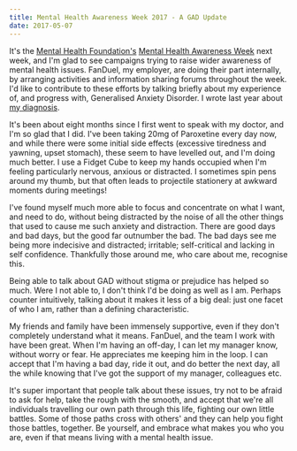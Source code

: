 ```yaml
---
title: Mental Health Awareness Week 2017 - A GAD Update
date: 2017-05-07
---
```


It's the [Mental Health Foundation's](https://www.mentalhealth.org.uk/) [Mental Health Awareness
Week](https://www.mentalhealth.org.uk/campaigns/mental-health-awareness-week) next week, and I'm glad to see campaigns
trying to raise wider awareness of mental health issues. FanDuel, my employer, are doing their part internally, by
arranging activities and information sharing forums throughout the week. I'd like to contribute to these efforts by
talking briefly about my experience of, and progress with, Generalised Anxiety Disorder. I wrote last year about [my
diagnosis](/2016/09/05/-on-being-generally-anxious.html).

It's been about eight months since I first went to speak with my doctor, and I'm so glad that I did. I've been taking
20mg of Paroxetine every day now, and while there were some initial side effects (excessive tiredness and yawning, upset
stomach), these seem to have levelled out, and I'm doing much better. I use a Fidget Cube to keep my hands occupied when
I'm feeling particularly nervous, anxious or distracted. I sometimes spin pens around my thumb, but that often leads to
projectile stationery at awkward moments during meetings!

I've found myself much more able to focus and concentrate on what I want, and need to do, without being distracted by
the noise of all the other things that used to cause me such anxiety and distraction. There are good days and bad days,
but the good far outnumber the bad. The bad days see me being more indecisive and distracted; irritable; self-critical
and lacking in self confidence. Thankfully those around me, who care about me, recognise this.

Being able to talk about GAD without stigma or prejudice has helped so much.  Were I not able to, I don't think I'd be
doing as well as I am. Perhaps counter intuitively, talking about it makes it less of a big deal: just one facet of who
I am, rather than a defining characteristic.

My friends and family have been immensely supportive, even if they don't completely understand what it means. FanDuel,
and the team I work with have been great. When I'm having an off-day, I can let my manager know, without worry or fear.
He appreciates me keeping him in the loop. I can accept that I'm having a bad day, ride it out, and do better the next
day, all the while knowing that I've got the support of my manager, colleagues etc.

It's super important that people talk about these issues, try not to be afraid to ask for help, take the rough with the
smooth, and accept that we're all individuals travelling our own path through this life, fighting our own little
battles. Some of those paths cross with others' and they can help you fight those battles, together. Be yourself, and
embrace what makes you who you are, even if that means living with a mental health issue.
